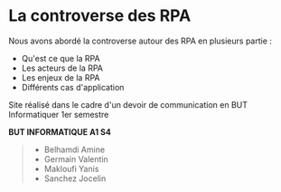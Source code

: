 # La controverse des RPA

Nous avons abordé la controverse autour des RPA en plusieurs partie :
* Qu'est ce que la RPA
* Les acteurs de la RPA
* Les enjeux de la RPA
* Différents cas d'application


Site réalisé dans le cadre d'un devoir de communication en BUT Informatiquer 1er semestre

**BUT INFORMATIQUE A1 S4**

> * Belhamdi Amine
> * Germain Valentin
> * Makloufi Yanis
> * Sanchez Jocelin
